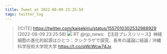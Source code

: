 ```yaml
---
title: Tweet at 2022-08-09 23:25:58
tags: twitter_log
---
```


> [!CITE] https://twitter.com/kaisekiriu/status/1557010302532988929 (2022-08-09 23:25:58)
> ![](https://twitter.com/kaisekiriu/status/1557010302532988929)
> RT @rjp_news: 【注目プレスリリース】神経細胞の進化的起源はひとつ：クシクラゲで探究、長年の議論に結論 / 沖縄科学技術大学院大学  https://t.co/qWcWcw74Jx
